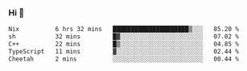 ### Hi 👋

<!--START_SECTION:waka-->

```txt
Nix          6 hrs 32 mins   █████████████████████▒░░░   85.20 %
sh           32 mins         █▓░░░░░░░░░░░░░░░░░░░░░░░   07.02 %
C++          22 mins         █▒░░░░░░░░░░░░░░░░░░░░░░░   04.85 %
TypeScript   11 mins         ▓░░░░░░░░░░░░░░░░░░░░░░░░   02.44 %
Cheetah      2 mins          ░░░░░░░░░░░░░░░░░░░░░░░░░   00.44 %
```

<!--END_SECTION:waka-->
